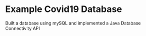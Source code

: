 # Example Covid19 Database 

Built a database using mySQL and implemented a Java Database Connectivity API

